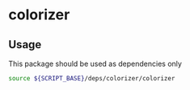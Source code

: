 # colorizer

## Usage

This package should be used as dependencies only

```sh
source ${SCRIPT_BASE}/deps/colorizer/colorizer
```